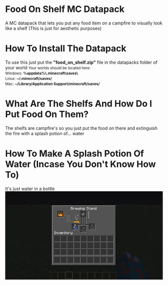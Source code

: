 # Food On Shelf MC Datapack
 <p>A MC datapack that lets you put any food item on a campfire to visually look like a shelf (This is just for aesthetic purposes)</p>
 
 # How To Install The Datapack
 <p>To use this just put the <b>"food_on_shelf.zip"</b> file in the datapacks folder of your world <small>Your worlds should be located here:<br/>Windows: <b>%appdata%\.minecraft\saves\</b> <br/>Linux: <b>~/.minecraft/saves/</b> <br/> Mac: <b>~/Library/Application Support/minecraft/saves/</b></small></p>

# What Are The Shelfs And How Do I Put Food On Them?
<p>The shelfs are campfire's so you just put the food on there and extinguish the fire with a splash potion of... water</p>

# How To Make A Splash Potion Of Water (Incase You Don't Know How To)
It's just water in a bottle
![Image of recipe](https://raw.githubusercontent.com/SoaringGecko/Food-On-Shelf-MC-Datapack/images/dfrgthyjuhngbfgtyuikj.png?token=ALUZMTHR5542S6I2QTCOESK577SP2)